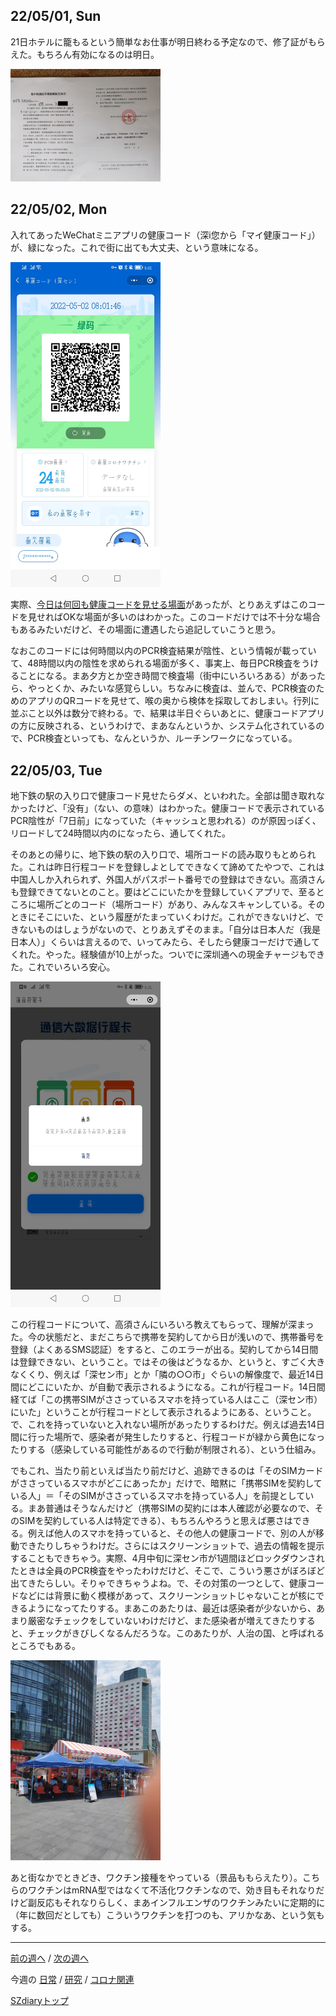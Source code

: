 ## 22/05/01, Sun

21日ホテルに籠もるという簡単なお仕事が明日終わる予定なので、修了証がもらえた。もちろん有効になるのは明日。

<img src="https://github.com/akita11/SZdiary/blob/main/diary/photo/2022-05-01_12.10.06.jpg" width="240px">


## 22/05/02, Mon

入れてあったWeChatミニアプリの健康コード（深i您から「マイ健康コード」）が、緑になった。これで街に出ても大丈夫、という意味になる。

<img src="https://github.com/akita11/SZdiary/blob/main/diary/photo/2022-05-02_08.01.48.jpg" width="240px">

実際、[今日は何回も健康コードを見せる場面](https://github.com/akita11/SZdiary/blob/main/diary/diary/2205-1.md#220502-mon)があったが、とりあえずはこのコードを見せればOKな場面が多いのはわかった。このコードだけでは不十分な場合もあるみたいだけど、その場面に遭遇したら追記していこうと思う。

なおこのコードには何時間以内のPCR検査結果が陰性、という情報が載っていて、48時間以内の陰性を求められる場面が多く、事実上、毎日PCR検査をうけることになる。まあ夕方とか空き時間で検査場（街中にいろいろある）があったら、やっとくか、みたいな感覚らしい。ちなみに検査は、並んで、PCR検査のためのアプリのQRコードを見せて、喉の奥から検体を採取しておしまい。行列に並ぶこと以外は数分で終わる。で、結果は半日ぐらいあとに、健康コードアプリの方に反映される、というわけで、まあなんというか、システム化されているので、PCR検査といっても、なんというか、ルーチンワークになっている。


## 22/05/03, Tue

地下鉄の駅の入り口で健康コード見せたらダメ、といわれた。全部は聞き取れなかったけど、「没有」（ない、の意味）はわかった。健康コードで表示されているPCR陰性が「7日前」になっていた（キャッシュと思われる）のが原因っぽく、リロードして24時間以内のになったら、通してくれた。

そのあとの帰りに、地下鉄の駅の入り口で、場所コードの読み取りもとめられた。これは昨日行程コードを登録しよとしてできなくて諦めてたやつで、これは中国人しか入れられず、外国人がパスポート番号での登録はできない。高須さんも登録できてないとのこと。要はどこにいたかを登録していくアプリで、至るところに場所ごとのコード（場所コード）があり、みんなスキャンしている。そのときにそこにいた、という履歴がたまっていくわけだ。これができないけど、できないものはしょうがないので、とりあえずそのまま。「自分は日本人だ（我是日本人）」くらいは言えるので、いってみたら、そしたら健康コーだけで通してくれた。やった。経験値が10上がった。ついでに深圳通への現金チャージもできた。これでいろいろ安心。

<img src="https://github.com/akita11/SZdiary/blob/main/diary/photo/2022-05-03_08.31.28.jpg" width="240px">

この行程コードについて、高須さんにいろいろ教えてもらって、理解が深まった。今の状態だと、まだこちらで携帯を契約してから日が浅いので、携帯番号を登録（よくあるSMS認証）をすると、このエラーが出る。契約してから14日間は登録できない、ということ。ではその後はどうなるか、というと、すごく大きなくくり、例えば「深セン市」とか「隣の○○市」ぐらいの解像度で、最近14日間にどこにいたか、が自動で表示されるようになる。これが行程コード。14日間経てば「この携帯SIMがささっているスマホを持っている人はここ（深セン市）にいた」ということが行程コードとして表示されるようにある、ということ。で、これを持っていないと入れない場所があったりするわけだ。例えば過去14日間に行った場所で、感染者が発生したりすると、行程コードが緑から黄色になったりする（感染している可能性があるので行動が制限される）、という仕組み。

でもこれ、当たり前といえば当たり前だけど、追跡できるのは「そのSIMカードがささっているスマホがどこにあったか」だけで、暗黙に「携帯SIMを契約している人」＝「そのSIMがささっているスマホを持っている人」を前提としている。まあ普通はそうなんだけど（携帯SIMの契約には本人確認が必要なので、そのSIMを契約している人は特定できる）、もちろんやろうと思えば悪さはできる。例えば他人のスマホを持っていると、その他人の健康コードで、別の人が移動できたりしちゃうわけだ。さらにはスクリーンショットで、過去の情報を提示することもできちゃう。実際、4月中旬に深セン市が1週間ほどロックダウンされたときは全員のPCR検査をやったわけだけど、そこで、こういう悪さがぼろぼど出てきたらしい。そりゃできちゃうよね。で、その対策の一つとして、健康コードなどには背景に動く模様があって、スクリーンショットじゃないことが核にできるようになってたりする。まあこのあたりは、最近は感染者が少ないから、あまり厳密なチェックをしていないわけだけど、また感染者が増えてきたりすると、チェックがきびしくなるんだろうな。このあたりが、人治の国、と呼ばれるところでもある。

<img src="https://github.com/akita11/SZdiary/blob/main/diary/photo/2022-05-03_12.09.30.jpg" width="240px">

あと街なかでときどき、ワクチン接種をやっている（景品ももらえたり）。こちらのワクチンはmRNA型ではなくて不活化ワクチンなので、効き目もそれなりだけど副反応もそれなりらしく、まあインフルエンザのワクチンみたいに定期的に（年に数回だとしても）こういうワクチンを打つのも、アリかなあ、という気もする。

***

[前の週へ](2204-5.md) /
[次の週へ](2205-2.md)

今週の
[日常](../diary/2205-1.md) /
[研究](../research/2205-1.md) /
[コロナ関連](../covid19/2205-1.md)

[SZdiaryトップ](../../README.md)
